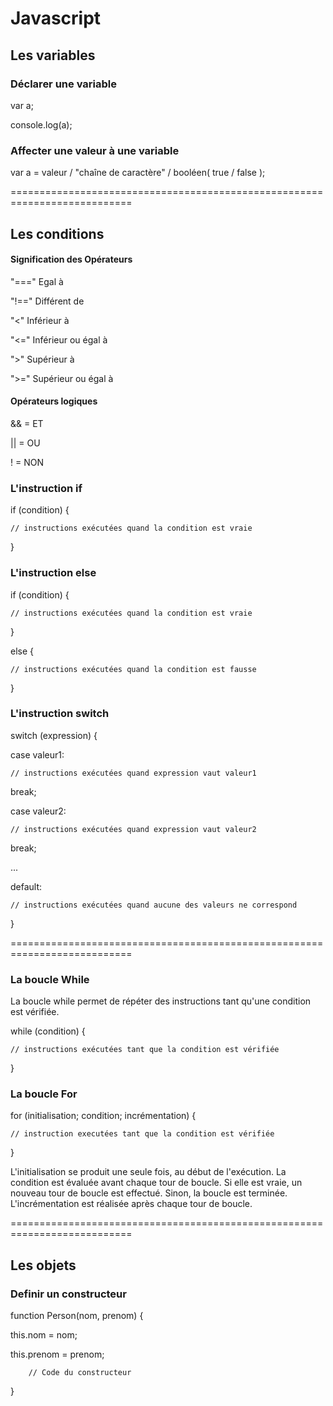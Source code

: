 # Javascript

## Les variables

### Déclarer une variable
var a;

console.log(a);

### Affecter une valeur à une variable

var a = valeur / "chaîne de caractère" / booléen( true / false );

===========================================================================

## Les conditions

#### Signification des Opérateurs

"==="	Egal à

"!=="	Différent de

"<" 	Inférieur à

"<="  	Inférieur ou égal à

">" 	Supérieur à

">=" 	Supérieur ou égal à

#### Opérateurs logiques
&&  = ET

||  = OU

!   = NON

### L'instruction if

if (condition) {

    // instructions exécutées quand la condition est vraie
    
}


### L'instruction else

if (condition) {

    // instructions exécutées quand la condition est vraie
    
}

else {

    // instructions exécutées quand la condition est fausse
    
}

### L'instruction switch

switch (expression) {

case valeur1:

    // instructions exécutées quand expression vaut valeur1
    
   break;
    
case valeur2:

    // instructions exécutées quand expression vaut valeur2
    
   break;
    
...

default:

    // instructions exécutées quand aucune des valeurs ne correspond
    
}

===========================================================================

### La boucle While 
La boucle while permet de répéter des instructions tant qu'une condition est vérifiée.

while (condition) {

    // instructions exécutées tant que la condition est vérifiée
    
}

### La boucle For

for (initialisation; condition; incrémentation) {

    // instruction executées tant que la condition est vérifiée
    
}

L'initialisation se produit une seule fois, au début de l'exécution.
La condition est évaluée avant chaque tour de boucle. Si elle est vraie, un nouveau tour de boucle est effectué. Sinon, la boucle est terminée.
L'incrémentation est réalisée après chaque tour de boucle.

===========================================================================

## Les objets

### Definir un constructeur

function Person(nom, prenom) {

   this.nom = nom;
   
   this.prenom = prenom;

        // Code du constructeur
   
}

